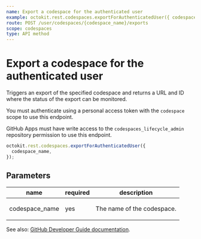 ```yaml
---
name: Export a codespace for the authenticated user
example: octokit.rest.codespaces.exportForAuthenticatedUser({ codespace_name })
route: POST /user/codespaces/{codespace_name}/exports
scope: codespaces
type: API method
---
```


# Export a codespace for the authenticated user

Triggers an export of the specified codespace and returns a URL and ID where the status of the export can be monitored.

You must authenticate using a personal access token with the `codespace` scope to use this endpoint.

GitHub Apps must have write access to the `codespaces_lifecycle_admin` repository permission to use this endpoint.

```js
octokit.rest.codespaces.exportForAuthenticatedUser({
  codespace_name,
});
```

## Parameters

<table>
  <thead>
    <tr>
      <th>name</th>
      <th>required</th>
      <th>description</th>
    </tr>
  </thead>
  <tbody>
    <tr><td>codespace_name</td><td>yes</td><td>

The name of the codespace.

</td></tr>
  </tbody>
</table>

See also: [GitHub Developer Guide documentation]().
